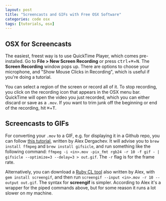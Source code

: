 ```yaml
---
layout: post
title: "Screencasts and GIFs with Free OSX Software"
categories: code osx
tags: [tutorials, osx]
---
```


## OSX for Screencasts
The easiest, freest way is to use QuickTime Player, which comes pre-installed. Go to __File > New Screen Recording__ or press <kbd>ctrl</kbd>+<kbd>⌘</kbd>+<kbd>N</kbd>. The __Screen Recording__ window pops up. There are options to choose your microphone, and "Show Mouse Clicks in Recording", which is useful if you're doing a tutorial.

You can select a region of the screen or record all of it. To stop recording, you click on the recording icon that appears in the OSX menu bar. QuickTime will open the video you just recorded, which you can either discard or save as a `.mov`. If you want to trim junk off the beginning or end of the recording, hit <kbd>⌘</kbd>+<kbd>T</kbd>.

## Screencasts to GIFs
For converting your `.mov` to a GIF, e.g. for displaying it in a Github repo, you can follow [this tutorial](https://gist.github.com/dergachev/4627207), written by Alex Dergachev. It will advise you to `brew install ffmpeg` and `brew install gifsicle`, and run something like the following command: `ffmpeg -i <in>.mov -pix_fmt rgb24 -r 10 -f gif - | gifsicle --optimize=3 --delay=3 > out.gif`. The `-r` flag is for the frame rate.

Alternatively, you can download a [Ruby CL tool](https://github.com/dergachev/screengif) also written by Alex, with `gem install screengif`, and then run `screengif --input <in>.mov -r 10 --output out.gif`. The syntax for __screengif__ is simpler. According to Alex it's a wrapper for the piped commands above, but for some reason it runs a lot slower on my machine.

